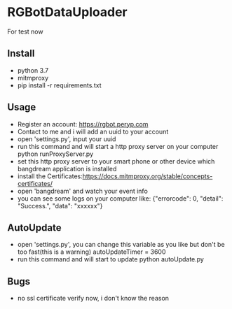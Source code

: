 # RGBotDataUploader
For test now

## Install 
- python 3.7
- mitmproxy
- pip install -r requirements.txt

## Usage

- Register an account: https://rgbot.peryp.com
- Contact to me and i will add an uuid to your account
- open 'settings.py', input your uuid
- run this command and will start a http proxy server on your computer  
python runProxyServer.py
- set this http proxy server to your smart phone or other device which bangdream application is installed
- install the Certificates:https://docs.mitmproxy.org/stable/concepts-certificates/
- open 'bangdream' and watch your event info
- you can see some logs on your computer like: 
{"errorcode": 0, "detail": "Success.", "data": "xxxxxx"}  

## AutoUpdate
- open 'settings.py', you can change this variable as you like but don't be too fast(this is a warning)
autoUpdateTimer = 3600
- run this command and will start to update
python autoUpdate.py

## Bugs
- no ssl certificate verify now, i don't know the reason

